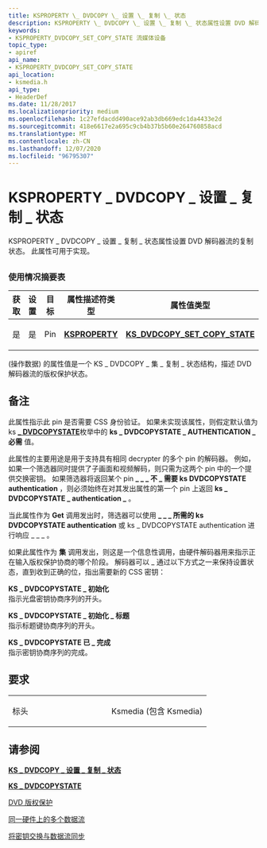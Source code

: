 ```yaml
---
title: KSPROPERTY \_ DVDCOPY \_ 设置 \_ 复制 \_ 状态
description: KSPROPERTY \_ DVDCOPY \_ 设置 \_ 复制 \_ 状态属性设置 DVD 解码器流的复制状态。 此属性可用于实现。
keywords:
- KSPROPERTY_DVDCOPY_SET_COPY_STATE 流媒体设备
topic_type:
- apiref
api_name:
- KSPROPERTY_DVDCOPY_SET_COPY_STATE
api_location:
- ksmedia.h
api_type:
- HeaderDef
ms.date: 11/28/2017
ms.localizationpriority: medium
ms.openlocfilehash: 1c27efdacdd490ace92ab3db669edc1da4433e2d
ms.sourcegitcommit: 418e6617e2a695c9cb4b37b5b60e264760858acd
ms.translationtype: MT
ms.contentlocale: zh-CN
ms.lasthandoff: 12/07/2020
ms.locfileid: "96795307"
---
```

# <a name="ksproperty_dvdcopy_set_copy_state"></a>KSPROPERTY \_ DVDCOPY \_ 设置 \_ 复制 \_ 状态


KSPROPERTY \_ DVDCOPY \_ 设置 \_ 复制 \_ 状态属性设置 DVD 解码器流的复制状态。 此属性可用于实现。

## <span id="ddk_ksproperty_dvdcopy_set_copy_state_ks"></span><span id="DDK_KSPROPERTY_DVDCOPY_SET_COPY_STATE_KS"></span>


### <a name="usage-summary-table"></a>使用情况摘要表

<table>
<colgroup>
<col width="20%" />
<col width="20%" />
<col width="20%" />
<col width="20%" />
<col width="20%" />
</colgroup>
<thead>
<tr class="header">
<th>获取</th>
<th>设置</th>
<th>目标</th>
<th>属性描述符类型</th>
<th>属性值类型</th>
</tr>
</thead>
<tbody>
<tr class="odd">
<td><p>是</p></td>
<td><p>是</p></td>
<td><p>Pin</p></td>
<td><p><a href="/windows-hardware/drivers/ddi/ks/ns-ks-ksidentifier" data-raw-source="[&lt;strong&gt;KSPROPERTY&lt;/strong&gt;](/windows-hardware/drivers/ddi/ks/ns-ks-ksidentifier)"><strong>KSPROPERTY</strong></a></p></td>
<td><p><a href="/windows-hardware/drivers/ddi/ksmedia/ns-ksmedia-_ks_dvdcopy_set_copy_state" data-raw-source="[&lt;strong&gt;KS_DVDCOPY_SET_COPY_STATE&lt;/strong&gt;](/windows-hardware/drivers/ddi/ksmedia/ns-ksmedia-_ks_dvdcopy_set_copy_state)"><strong>KS_DVDCOPY_SET_COPY_STATE</strong></a></p></td>
</tr>
</tbody>
</table>

 

 (操作数据) 的属性值是一个 KS \_ DVDCOPY \_ 集 \_ 复制 \_ 状态结构，描述 DVD 解码器流的版权保护状态。

<a name="remarks"></a>备注
-------

此属性指示此 pin 是否需要 CSS 身份验证。 如果未实现该属性，则假定默认值为 ks [**\_ DVDCOPYSTATE**](/windows-hardware/drivers/ddi/ksmedia/ne-ksmedia-ks_dvdcopystate)枚举中的 **ks \_ DVDCOPYSTATE \_ AUTHENTICATION \_ 必需** 值。

此属性的主要用途是用于支持具有相同 decrypter 的多个 pin 的解码器。 例如，如果一个筛选器同时提供了子画面和视频解码，则只需为这两个 pin 中的一个提供交换密钥。 如果筛选器将返回某个 pin **\_ \_ \_ 不 \_ 需要 ks DVDCOPYSTATE authentication** ，则必须始终在对其发出属性的第一个 pin 上返回 **ks \_ DVDCOPYSTATE \_ authentication \_** 。

当此属性作为 **Get** 调用发出时，筛选器可以使用 **\_ \_ \_ 所需的 ks DVDCOPYSTATE authentication** 或 ks \_ DVDCOPYSTATE authentication 进行响应 \_ \_ \_ 。

如果此属性作为 **集** 调用发出，则这是一个信息性调用，由硬件解码器用来指示正在输入版权保护协商的哪个阶段。 解码器可以 \_ 通过以下方式之一来保持设置状态，直到收到正确的位，指出需要新的 CSS 密钥：

<span id="KS_DVDCOPYSTATE_INITIALIZE"></span><span id="ks_dvdcopystate_initialize"></span>**KS \_ DVDCOPYSTATE \_ 初始化**  
指示光盘密钥协商序列的开头。

<span id="KS_DVDCOPYSTATE_INITIALIZE_TITLE"></span><span id="ks_dvdcopystate_initialize_title"></span>**KS \_ DVDCOPYSTATE \_ 初始化 \_ 标题**  
指示标题键协商序列的开头。

<span id="KS_DVDCOPYSTATE_DONE"></span><span id="ks_dvdcopystate_done"></span>**KS \_ DVDCOPYSTATE 已 \_ 完成**  
指示密钥协商序列的完成。

<a name="requirements"></a>要求
------------

<table>
<colgroup>
<col width="50%" />
<col width="50%" />
</colgroup>
<tbody>
<tr class="odd">
<td><p>标头</p></td>
<td>Ksmedia (包含 Ksmedia) </td>
</tr>
</tbody>
</table>

## <a name="see-also"></a>请参阅


[**KS \_ DVDCOPY \_ 设置 \_ 复制 \_ 状态**](/windows-hardware/drivers/ddi/ksmedia/ns-ksmedia-_ks_dvdcopy_set_copy_state)

[**KS \_ DVDCOPYSTATE**](/windows-hardware/drivers/ddi/ksmedia/ne-ksmedia-ks_dvdcopystate)

[DVD 版权保护](./dvd-copyright-protection.md)

[同一硬件上的多个数据流](./multiple-data-streams-on-the-same-hardware.md)

[将密钥交换与数据流同步](./synchronizing-key-exchange-with-data-flow.md)

